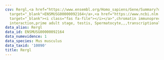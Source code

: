 ```yaml
---
csv: Rergl,<a href="https://www.ensembl.org/Homo_sapiens/Gene/Summary?db=core;g=ENSMUSG00000092164"
  target="_blank">ENSMUSG00000092164</a>,<a href="https://www.ncbi.nlm.nih.gov/pubmed/25450459"
  target="_blank"><i class="fas fa-file"></i></a>",chromatin immunoprecipitation assay,direct
  interaction,prime adult stage, testis, Spermatocyte,,,transcriptional regulation,
data_alias: Rergl
data_id: ENSMUSG00000092164
data_numevidence: 1
data_species: Mus musculus
data_taxid: '10090'
title: Rergl
---
```

